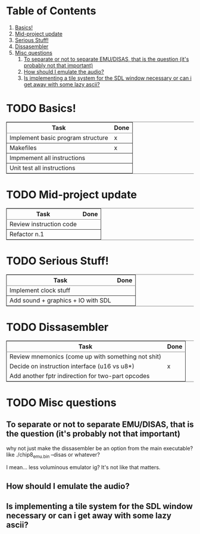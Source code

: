 
# Table of Contents

1.  [Basics!](#org932b95e)
2.  [Mid-project update](#orgee77841)
3.  [Serious Stuff!](#org696083b)
4.  [Dissasembler](#orge596775)
5.  [Misc questions](#org7e4176a)
    1.  [To separate or not to separate EMU/DISAS, <span class="underline">that</span> is the question (it's probably not that important)](#orgdc9913b)
    2.  [How should I emulate the audio?](#org9d95cb6)
    3.  [Is implementing a tile system for the SDL window necessary or can i get away with some lazy ascii?](#org5457733)


<a id="org932b95e"></a>

# TODO Basics!

<table border="2" cellspacing="0" cellpadding="6" rules="groups" frame="hsides">


<colgroup>
<col  class="org-left" />

<col  class="org-left" />
</colgroup>
<thead>
<tr>
<th scope="col" class="org-left">Task</th>
<th scope="col" class="org-left">Done</th>
</tr>
</thead>

<tbody>
<tr>
<td class="org-left">Implement basic program structure</td>
<td class="org-left">x</td>
</tr>
</tbody>

<tbody>
<tr>
<td class="org-left">Makefiles</td>
<td class="org-left">x</td>
</tr>
</tbody>

<tbody>
<tr>
<td class="org-left">Impmement all instructions</td>
<td class="org-left">&#xa0;</td>
</tr>
</tbody>

<tbody>
<tr>
<td class="org-left">Unit test all instructions</td>
<td class="org-left">&#xa0;</td>
</tr>
</tbody>
</table>


<a id="orgee77841"></a>

# TODO Mid-project update

<table border="2" cellspacing="0" cellpadding="6" rules="groups" frame="hsides">


<colgroup>
<col  class="org-left" />

<col  class="org-left" />
</colgroup>
<thead>
<tr>
<th scope="col" class="org-left">Task</th>
<th scope="col" class="org-left">Done</th>
</tr>
</thead>

<tbody>
<tr>
<td class="org-left">Review instruction code</td>
<td class="org-left">&#xa0;</td>
</tr>
</tbody>

<tbody>
<tr>
<td class="org-left">Refactor n.1</td>
<td class="org-left">&#xa0;</td>
</tr>
</tbody>
</table>


<a id="org696083b"></a>

# TODO Serious Stuff!

<table border="2" cellspacing="0" cellpadding="6" rules="groups" frame="hsides">


<colgroup>
<col  class="org-left" />

<col  class="org-left" />
</colgroup>
<thead>
<tr>
<th scope="col" class="org-left">Task</th>
<th scope="col" class="org-left">Done</th>
</tr>
</thead>

<tbody>
<tr>
<td class="org-left">Implement clock stuff</td>
<td class="org-left">&#xa0;</td>
</tr>
</tbody>

<tbody>
<tr>
<td class="org-left">Add sound + graphics + IO with SDL</td>
<td class="org-left">&#xa0;</td>
</tr>
</tbody>
</table>


<a id="orge596775"></a>

# TODO Dissasembler

<table border="2" cellspacing="0" cellpadding="6" rules="groups" frame="hsides">


<colgroup>
<col  class="org-left" />

<col  class="org-left" />
</colgroup>
<thead>
<tr>
<th scope="col" class="org-left">Task</th>
<th scope="col" class="org-left">Done</th>
</tr>
</thead>

<tbody>
<tr>
<td class="org-left">Review mnemonics (come up with something not shit)</td>
<td class="org-left">&#xa0;</td>
</tr>


<tr>
<td class="org-left">Decide on instruction interface (u16 vs u8*)</td>
<td class="org-left">x</td>
</tr>


<tr>
<td class="org-left">Add another fptr indirection for two-part opcodes</td>
<td class="org-left">&#xa0;</td>
</tr>
</tbody>
</table>


<a id="org7e4176a"></a>

# TODO Misc questions


<a id="orgdc9913b"></a>

## To separate or not to separate EMU/DISAS, <span class="underline">that</span> is the question (it's probably not that important)

why not just make the dissasembler be an option from the main executable?
like ./chip8<sub>emu.bin</sub> &#x2013;disas or whatever?

I mean&#x2026; less voluminous emulator ig? It's not like that matters.


<a id="org9d95cb6"></a>

## How should I emulate the audio?


<a id="org5457733"></a>

## Is implementing a tile system for the SDL window necessary or can i get away with some lazy ascii?

